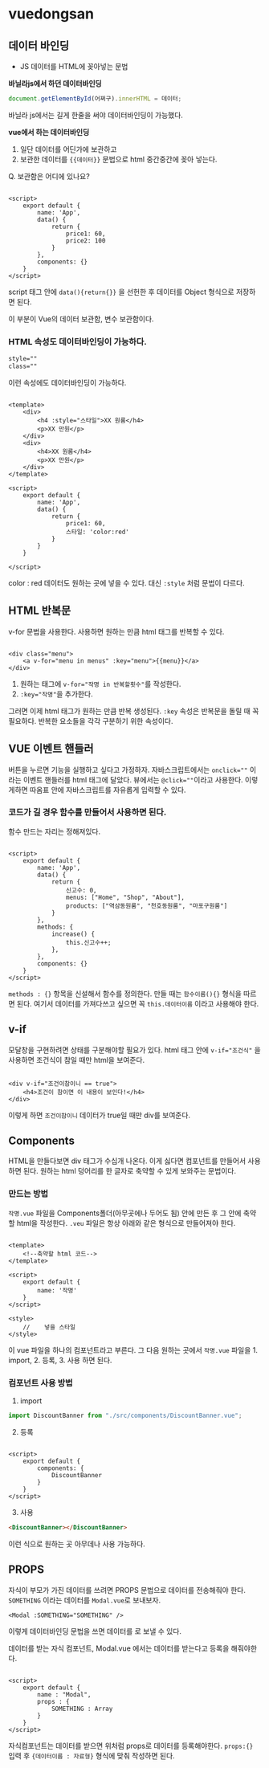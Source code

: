 # vuedongsan

## 데이터 바인딩

- JS 데이터를 HTML에 꽂아넣는 문법

**바닐라js에서 하던 데이터바인딩**

```js
document.getElementById(어쩌구).innerHTML = 데이터;
```

바닐라 js에서는 길게 한줄을 써야 데이터바인딩이 가능했다.

**vue에서 하는 데이터바인딩**

1. 일단 데이터를 어딘가에 보관하고
2. 보관한 데이터를 `{{데이터}}` 문법으로 html 중간중간에 꽂아 넣는다.

Q. 보관함은 어디에 있나요?

```vue

<script>
    export default {
        name: 'App',
        data() {
            return {
                price1: 60,
                price2: 100
            }
        },
        components: {}
    }
</script>
```

script 태그 안에 `data(){return{}}` 을 선헌한 후 데이터를 Object 형식으로 저장하면 된다.

이 부분이 Vue의 데이터 보관함, 변수 보관함이다.

### HTML 속성도 데이터바인딩이 가능하다.

```html
style=""
class=""
```

이런 속성에도 데이터바인딩이 가능하다.

```vue

<template>
    <div>
        <h4 :style="스타일">XX 원룸</h4>
        <p>XX 만원</p>
    </div>
    <div>
        <h4>XX 원룸</h4>
        <p>XX 만원</p>
    </div>
</template>

<script>
    export default {
        name: 'App',
        data() {
            return {
                price1: 60,
                스타일: 'color:red'
            }
        }
    }

</script>
```

color : red 데이터도 원하는 곳에 넣을 수 있다.
대신 `:style` 처럼 문법이 다르다.

## HTML 반복문

v-for 문법을 사용한다.
사용하면 원하는 만큼 html 태그를 반복할 수 있다.

```vue

<div class="menu">
    <a v-for="menu in menus" :key="menu">{{menu}}</a>
</div>
```

1. 원하는 태그에 `v-for="작명 in 반복할횟수"`를 작성한다.
2. `:key="작명"`을 추가한다.

그러면 이제 html 태그가 원하는 만큼 반복 생성된다.
`:key` 속성은 반복문을 돌릴 때 꼭 필요하다.
반복한 요소들을 각각 구분하기 위한 속성이다.

## VUE 이벤트 핸들러

버튼을 누르면 기능을 실행하고 싶다고 가정하자.
자바스크립트에서는 `onclick=""` 이라는 이벤트 핸들러를 html 태그에 달았다.
뷰에서는 `@click=""`이라고 사용한다.
이렇게하면 따옴표 안에 자바스크립트를 자유롭게 입력할 수 있다.

### 코드가 길 경우 함수를 만들어서 사용하면 된다.

함수 만드는 자리는 정해져있다.

```vue

<script>
    export default {
        name: 'App',
        data() {
            return {
                신고수: 0,
                menus: ["Home", "Shop", "About"],
                products: ["역삼동원룸", "천호동원룸", "마포구원룸"]
            }
        },
        methods: {
            increase() {
                this.신고수++;
            },
        },
        components: {}
    }
</script>
```

`methods : {}` 항목을 신설해서 함수를 정의한다.
만들 때는 `함수이름(){}` 형식을 따르면 된다.
여기서 데이터를 가져다쓰고 싶으면 꼭 `this.데이터이름` 이라고 사용해야 한다.

## v-if

모달창을 구현하려면 상태를 구분해야할 필요가 있다.
html 태그 안에 `v-if="조건식"` 을 사용하면 조건식이 참일 때만 html을 보여준다.

```vue

<div v-if="조건이참이니 == true">
    <h4>조건이 참이면 이 내용이 보인다!</h4>
</div>
```

이렇게 하면 `조건이참이니` 데이터가 true일 때만 div를 보여준다.

## Components

HTML을 만들다보면 div 태그가 수십개 나온다.
이게 싫다면 컴포넌트를 만들어서 사용하면 된다.
원하는 html 덩어리를 한 글자로 축약할 수 있게 보와주는 문법이다.

### 만드는 방법

`작명.vue` 파일을 Components폴더(아무곳에나 두어도 됨) 안에 만든 후 그 안에 축약할 html을 작성한다.
`.veu` 파일은 항상 아래와 같은 형식으로 만들어져야 한다.

```vue

<template>
    <!--축약할 html 코드-->
</template>

<script>
    export default {
        name: '작명'
    }
</script>

<style>
    //    넣을 스타일
</style>
```

이 vue 파일을 하나의 컴포넌트라고 부른다.
그 다음 원하는 곳에서 `작명.vue` 파일을 1. import, 2. 등록, 3. 사용 하면 된다.

### 컴포넌트 사용 방법

1. import

```js
import DiscountBanner from "./src/components/DiscountBanner.vue";
```

2. 등록

```vue

<script>
    export default {
        components: {
            DiscountBanner
        }
    }
</script>
```
3. 사용
```html
<DiscountBanner></DiscountBanner>
```

이런 식으로 원하는 곳 아무데나 사용 가능하다.

## PROPS
자식이 부모가 가진 데이터를 쓰려면 PROPS 문법으로 데이터를 전송해줘야 한다.
`SOMETHING` 이라는 데이터를 `Modal.vue`로 보내보자.
```vue
<Modal :SOMETHING="SOMETHING" />
```

이렇게 데이터바인딩 문법을 쓰면 데이터를 <Modal>로 보낼 수 있다.

데이터를 받는 자식 컴포넌트, Modal.vue 에서는 데이터를 받는다고 등록을 해줘야한다.
```vue

<script>
    export default {
        name : "Modal",
        props : {
            SOMETHING : Array
        }
    }
</script>
```

자식컴포넌트는 데이터를 받으면 위처럼 props로 데이터를 등록해야한다.
`props:{}` 입력 후 `{데이터이름 : 자료형}` 형식에 맞춰 작성하면 된다.
